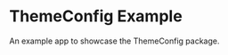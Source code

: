 # ThemeConfig Example

An example app to showcase the ThemeConfig package.

<p align="center>
<img src="" alt="example-theme-config" width="240">
</p>